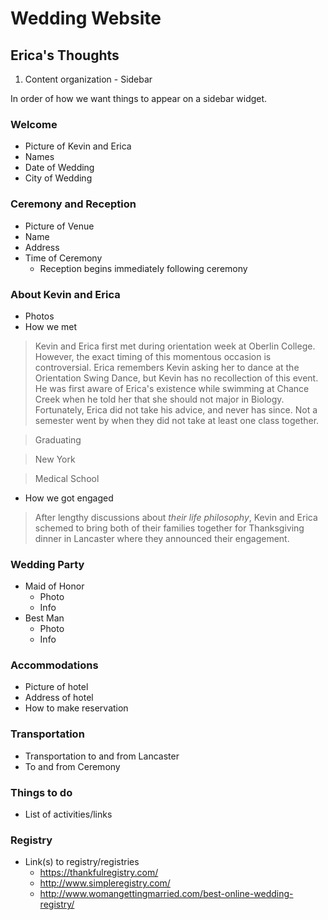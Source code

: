 # Wedding Website

<!-- The purpose of the website is to help plan logistics. -->

## Erica's Thoughts

1. Content organization - Sidebar

In order of how we want things to appear on a sidebar widget.

### Welcome

* Picture of Kevin and Erica
* Names
* Date of Wedding
* City of Wedding

### Ceremony and Reception

* Picture of Venue
* Name
* Address
* Time of Ceremony
  - Reception begins immediately following ceremony

<!-- Come early for croquet before the ceremony? -->

### About Kevin and Erica

* Photos
* How we met

> Kevin and Erica first met during orientation week at Oberlin College. However, the exact timing of this momentous occasion is controversial. Erica remembers Kevin asking her to dance at the Orientation Swing Dance, but Kevin has no recollection of this event. He was first aware of Erica's existence while swimming at Chance Creek when he told her that she should not major in Biology. Fortunately, Erica did not take his advice, and never has since. Not a semester went by when they did not take at least one class together.

> Graduating

> New York

> Medical School

* How we got engaged

> After lengthy discussions about *their life philosophy*, Kevin and Erica schemed to bring both of their families together for Thanksgiving dinner in Lancaster where they announced their engagement.

### Wedding Party

* Maid of Honor
  - Photo
  - Info
* Best Man
  - Photo
  - Info

### Accommodations

* Picture of hotel
* Address of hotel
* How to make reservation

### Transportation

<!-- Should this go with Ceremony and Reception? -->

* Transportation to and from Lancaster
* To and from Ceremony

### Things to do

* List of activities/links

### Registry

* Link(s) to registry/registries
  - <https://thankfulregistry.com/>
  - <http://www.simpleregistry.com/>
  - <http://www.womangettingmarried.com/best-online-wedding-registry/>

